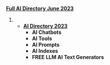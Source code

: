 [**Full AI Directory June 2023**](https://github.com/6rz6/AI-Directory-2023/releases/tag/chatgpt)

1.  * [**AI Directory 2023**](https://github.com/6rz6/RzWiki/wiki/AI-Directory-2023-%F0%9F%A4%96)
       - **AI Chatbots**    
       - **AI Tools**            
       - **AI Prompts**            
       - **AI Indexes**
       - **FREE LLM AI Text Generators**

